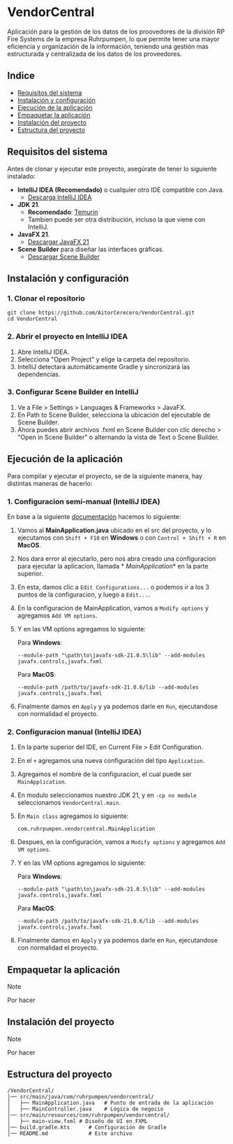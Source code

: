 # VendorCentral

Aplicación para la gestión de los datos de los proovedores de la división RP Fire Systems de la empresa Ruhrpumpen, lo
que permite tener una mayor eficiencia y organización de la información, teniendo una gestión mas estructurada y
centralizada de los datos de los proveedores.

## Indice

- [Requisitos del sistema](#requisitos-del-sistema)
- [Instalación y configuración](#instalación-y-configuración)
- [Ejecución de la aplicación](#ejecución-de-la-aplicación)
- [Empaquetar la aplicación](#empaquetar-la-aplicación)
- [Instalación del proyecto](#instalación-del-proyecto)
- [Estructura del proyecto](#estructura-del-proyecto)

## Requisitos del sistema

Antes de clonar y ejecutar este proyecto, asegúrate de tener lo siguiente instalado:

- **IntelliJ IDEA (Recomendado)** o cualquier otro IDE compatible con Java.
    - [Descarga IntelliJ IDEA](https://www.jetbrains.com/idea/download/)
- **JDK 21**.
    - **Recomendado**: [Temurin](https://adoptium.net/temurin/releases/?package=jdk)
    - Tambien puede ser otra distribución, incluso la que viene con IntelliJ.
- **JavaFX 21**.
    - [Descargar JavaFX 21](https://gluonhq.com/products/javafx/)
- **Scene Builder** para diseñar las interfaces gráficas.
    - [Descargar Scene Builder](https://gluonhq.com/products/scene-builder/#download)

## Instalación y configuración

### 1. Clonar el repositorio

```shell
git clone https://github.com/AitorCerecero/VendorCentral.git
cd VendorCentral
```

### 2. Abrir el proyecto en IntelliJ IDEA

1. Abre IntelliJ IDEA.
2. Selecciona "Open Project" y elige la carpeta del repositorio.
3. IntelliJ detectará automáticamente Gradle y sincronizará las dependencias.

### 3. Configurar Scene Builder en IntelliJ

1. Ve a File > Settings > Languages & Frameworks > JavaFX.
2. En Path to Scene Builder, selecciona la ubicación del ejecutable de Scene Builder.
3. Ahora puedes abrir archivos .fxml en Scene Builder con clic derecho > "Open in Scene Builder" o alternando la vista
   de Text o Scene Builder.

## Ejecución de la aplicación

Para compilar y ejecutar el proyecto, se de la siguiente manera, hay distintas maneras de hacerlo:

### 1. Configuracion semi-manual (IntelliJ IDEA)

En base a la siguiente [documentación](https://openjfx.io/openjfx-docs/) hacemos lo siguiente:

1. Vamos al **MainApplication.java** ubicado en el src del proyecto, y lo ejecutamos con `Shift + F10` en **Windows** o
   con `Control + Shift + R` en **MacOS**.
2. Nos dara error al ejecutarlo, pero nos abra creado una configuracion para ejecutar la aplicacion, llamada *
   *MainApplication** en la parte superior.
3. En esta, damos clic a `Edit Configurations...` o podemos ir a los 3 puntos de la configuracion, y luego a `Edit...`.
4. En la configuracion de MainApplication, vamos a `Modify options` y agregamos `Add VM options`.
5. Y en las VM options agregamos lo siguiente:

   Para **Windows**:
    ```text
    --module-path "\path\to\javafx-sdk-21.0.5\lib" --add-modules javafx.controls,javafx.fxml
    ```
   Para **MacOS**:
    ```text
    --module-path /path/to/javafx-sdk-21.0.6/lib --add-modules javafx.controls,javafx.fxml 
    ```
6. Finalmente damos en `Apply` y ya podemos darle en `Run`, ejecutandose con normalidad el proyecto.

### 2. Configuracion manual (IntelliJ IDEA)

1. En la parte superior del IDE, en Current File > Edit Configuration.
2. En el `+` agregamos una nueva configuración del tipo `Application`.
3. Agregamos el nombre de la configuracion, el cual puede ser `MainApplication`.
4. En modulo seleccionamos nuestro JDK 21, y en `-cp no module` seleccionamos `VendorCentral.main`.
5. En `Main class` agregamos lo siguiente:
    ```text
   com.ruhrpumpen.vendorcentral.MainApplication
    ```
6. Despues, en la configuración, vamos a `Modify options` y agregamos `Add VM options`.
7. Y en las VM options agregamos lo siguiente:

   Para **Windows**:
    ```text
    --module-path "\path\to\javafx-sdk-21.0.5\lib" --add-modules javafx.controls,javafx.fxml
    ```
   Para **MacOS**:
    ```text
    --module-path /path/to/javafx-sdk-21.0.6/lib --add-modules javafx.controls,javafx.fxml 
    ```
8. Finalmente damos en `Apply` y ya podemos darle en `Run`, ejecutandose con normalidad el proyecto.

## Empaquetar la aplicación

> [!NOTE]
> Por hacer

## Instalación del proyecto

> [!NOTE]
> Por hacer

## Estructura del proyecto

```text
/VendorCentral/
│── src/main/java/com/ruhrpumpen/vendorcentral/
│   ├── MainApplication.java   # Punto de entrada de la aplicación
│   ├── MainController.java    # Lógica de negocio
│── src/main/resources/com/ruhrpumpen/vendorcentral/
│   ├── main-view.fxml # Diseño de UI en FXML
│── build.gradle.kts      # Configuración de Gradle
│── README.md             # Este archivo 
```

